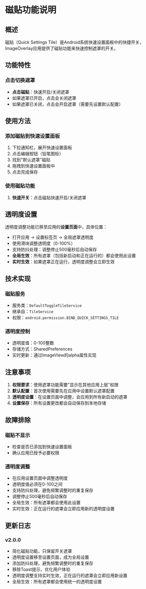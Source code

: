 # 磁贴功能说明

## 概述
磁贴（Quick Settings Tile）是Android系统快速设置面板中的快捷开关，ImageOverlay应用提供了磁贴功能来快速控制遮罩的开关。

## 功能特性

### 点击切换遮罩
- **点击磁贴**：快速开启/关闭遮罩
- 如果遮罩已开启，点击会关闭遮罩
- 如果遮罩已关闭，点击会开启遮罩（需要先设置默认配置）

## 使用方法

### 添加磁贴到快速设置面板
1. 下拉通知栏，展开快速设置面板
2. 点击编辑按钮（铅笔图标）
3. 找到"默认遮罩"磁贴
4. 拖拽到快速设置面板中
5. 点击完成保存

### 使用磁贴功能
1. **快速开关**：点击磁贴快速开启/关闭遮罩

## 透明度设置

透明度调整功能已移至应用的**设置页面**中，具体位置：
- 打开应用 → 设置标签页 → 全局遮罩透明度
- 使用滑块调整透明度（0-100%）
- 支持防抖处理：调整停止500毫秒后自动保存
- **全局生效**：所有遮罩（包括新启动和正在运行的）都会使用此设置
- **实时生效**：如果遮罩正在运行，透明度调整会立即生效

## 技术实现

### 磁贴服务
- 服务类：`DefaultToggleTileService`
- 继承自：`TileService`
- 权限：`android.permission.BIND_QUICK_SETTINGS_TILE`

### 透明度控制
- 透明度值：0-100整数
- 存储方式：SharedPreferences
- 实时更新：通过ImageView的alpha属性实现

## 注意事项

1. **权限要求**：使用遮罩功能需要"显示在其他应用上层"权限
2. **默认配置**：首次使用需要先在应用中设置默认遮罩配置
3. **透明度设置**：在设置页面中调整，会应用到所有新启动的遮罩
4. **设置保存**：所有设置更改都会自动保存到本地存储

## 故障排除

### 磁贴不显示
- 检查是否已添加到快速设置面板
- 确认应用已授予必要权限

### 透明度调整
- 在应用设置页面中调整透明度
- 透明度值必须在0-100之间
- 支持防抖处理，避免频繁调整时的重复保存
- 调整停止500毫秒后自动保存
- 全局生效：所有遮罩都会使用此设置
- 实时生效：正在运行的遮罩会立即应用新的透明度设置

## 更新日志

### v2.0.0
- 简化磁贴功能，只保留开关遮罩
- 透明度设置移至设置页面，成为全局设置
- 添加防抖处理，避免频繁调整时的重复保存
- 移除Toast提示，优化用户体验
- 透明度调整支持实时生效，正在运行的遮罩会立即应用新设置
- 全局生效：所有遮罩都会使用统一的透明度设置
